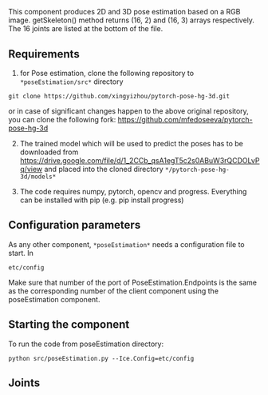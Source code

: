 ```
```
#
``` poseEstimation
```
This component produces 2D and 3D pose estimation based on a RGB image. getSkeleton() method returns (16, 2) and (16, 3) arrays respectively. The 16 joints are 
listed at the bottom of the file.

## Requirements

1. for Pose estimation, clone the following repository to ```*poseEstimation/src*``` directory

```shell
git clone https://github.com/xingyizhou/pytorch-pose-hg-3d.git
```
or in case of significant changes happen to the above original repository, you can clone the following fork: https://github.com/mfedoseeva/pytorch-pose-hg-3d

2. The trained model which will be used to predict the poses has to be downloaded from https://drive.google.com/file/d/1_2CCb_qsA1egT5c2s0ABuW3rQCDOLvPq/view and placed into the cloned directory ```*/pytorch-pose-hg-3d/models*```

3. The code requires numpy, pytorch, opencv and progress. Everything can be installed with pip (e.g. pip install progress)


## Configuration parameters
As any other component,
``` *poseEstimation* ```
needs a configuration file to start. In

    etc/config

Make sure that number of the port of PoseEstimation.Endpoints is the same as the corresponding number of the client component using the poseEstimation component.

    
## Starting the component

To run the code from poseEstimation directory:

```shell
python src/poseEstimation.py --Ice.Config=etc/config
```

## Joints

<!-- # 0 right_foot
# 1 right_knee
# 2 right_hip
# 3 left_hip
# 4 left_knee
# 5 left_foot
# 6 between_hips
# 7 neck
# 8 neck - this is not a typo, neck is returned twice
# 9 head
# 10 right_hand
# 11 right_elbow
# 12 right_shoulder
# 13 left_shoulder
# 14 left_elbow
# 15 left_hand -->